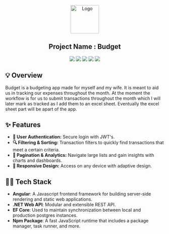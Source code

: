 <div align="center">
<a href="https://github.com/Sumonta056/FixHub-Issue-Tracker-Website" target="blank">
<img src="./assets/chatBot.png" width="90" alt="Logo" />
</a>

<h2> Project Name : Budget </h2>

![](https://img.shields.io/badge/TypeScript-007ACC?style=for-the-badge&logo=typescript&logoColor=white)
![](https://img.shields.io/badge/Angular-FF0000?style=for-the-badge&logo=angular&logoColor=white)
![](https://img.shields.io/badge/Tailwind_CSS-38B2AC?style=for-the-badge&logo=tailwind-css&logoColor=white)
![](https://img.shields.io/badge/.NET-61DAFB?style=for-the-badge&logo=.NET&logoColor=white)
![](https://img.shields.io/badge/Postgres-3982CE?style=for-the-badge&logo=Postgres&logoColor=white)

<!-- <img src ="./assets/bg-3.webp" width="80%"> -->

</div>

## 💡 Overview

Budget is a budgeting app made for myself and my wife. It is meant to aid us in tracking our expenses throughout the month. At the moment the workflow is for us to submit transactions throughout the month which I will later mark as tracked as I add them to an excel sheet. Eventually the excel sheet part will be apart of the app.

## ✨ Features

- **🔐 User Authentication:** Secure login with JWT's.
- **🔍 Filtering & Sorting:** Transaction filters to quickly find transactions that meet a certain criteria.
- **📄 Pagination & Analytics:** Navigate large lists and gain insights with charts and dashboards.
- **📱 Responsive Design:** Access on any device with adaptive design.

## 👩‍💻 Tech Stack

- **Angular**: A Javascript frontend framework for building server-side rendering and static web applications.
- **.NET Web API**: Modular and extensible REST API.
- **EF Core**: Used to maintain synchronization between local and production postgres instances.
- **Npm Package**: A fast JavaScript runtime that includes a package manager, task runner, and more.
